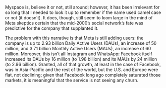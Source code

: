Myspace is, believe it or not, still around; however, it has been irrelevant for so long that I needed to look it up to remember if the name used camel case or not (it doesn’t). It does, though, still seem to loom large in the mind of Meta skeptics certain that the mid-2000’s social network’s fate was predictive for the company that supplanted it.

The problem with this narrative is that Meta is still adding users: the company is up to 2.93 billion Daily Active Users (DAUs), an increase of 50 million, and 3.71 billion Monthly Active Users (MAUs), an increase of 60 million. Moreover, this isn’t all Instagram and WhatsApp: Facebook itself increased its DAUs by 16 million (to 1.98 billion) and its MAUs by 24 million (to 2.96 billion). Granted, all of that growth, at least in the case of Facebook, was in Asia-Pacific and the rest of the world, but the U.S. and Europe were flat, not declining; given that Facebook long ago completely saturated those markets, it is meaningful that the service is not seeing any churn.

